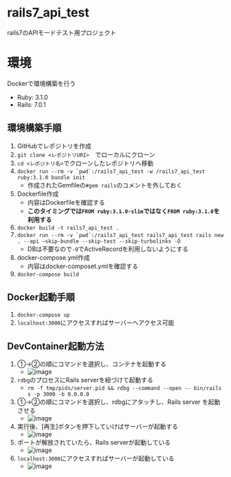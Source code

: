 # rails7_api_test
rails7のAPIモードテスト用プロジェクト

# 環境
Dockerで環境構築を行う
* Ruby: 3.1.0
* Rails: 7.0.1

## 環境構築手順
1. GitHubでレポジトリを作成
2. `git clone <レポジトリURI>`　でローカルにクローン
3. `cd <レポジトリ名>`でクローンしたレポジトリへ移動
4. ```docker run --rm -v `pwd`:/rails7_api_test -w /rails7_api_test ruby:3.1.0 bundle init```
    * 作成されたGemfileの`#gem rails`のコメントを外しておく
5. Dockerfile作成
    * 内容はDockerfileを確認する
    * **このタイミングでは`FROM ruby:3.1.0-slim`ではなく`FROM ruby:3.1.0`を利用する**
6. `docker build -t rails7_api_test .`
7. ```docker run --rm -v `pwd`:/rails7_api_test rails7_api_test rails new . --api –skip-bundle --skip-test --skip-turbolinks -O```
    * DBは不要なので`-O`でActiveRecordを利用しないようにする
8. docker-compose.yml作成
    * 内容はdocker-composet.ymlを確認する
9. `docker-compose build`

## Docker起動手順
1. `docker-compose up`
2. `localhost:3000`にアクセスすればサーバーへアクセス可能

## DevContainer起動方法
1. ①->②の順にコマンドを選択し、コンテナを起動する
    * ![image](https://user-images.githubusercontent.com/16306537/159122332-0e2a92a6-c4ad-4511-8d30-39cd669d4fd9.png)
2. `rdbg`のプロセスにRails serverを紐づけて起動する
    * `rm -f tmp/pids/server.pid && rdbg --command --open -- bin/rails s -p 3000 -b 0.0.0.0`
3. ①->②の順にコマンドを選択し、rdbgにアタッチし、Rails server を起動させる
    * ![image](https://user-images.githubusercontent.com/16306537/159122725-2885951d-bd8c-4bba-a9ad-61709017f595.png)
4. 実行後、[再生]ボタンを押下していけばサーバーが起動する
    * ![image](https://user-images.githubusercontent.com/16306537/159122931-5329d480-8d53-47cd-8846-38e1e9c3c084.png)
5. ポートが解放されていたら、Rails serverが起動している
    * ![image](https://user-images.githubusercontent.com/16306537/159123015-d538852b-c5dc-414f-a5c1-ee385d00e9e3.png)
6. `localhost:3000`にアクセスすればサーバーが起動している
    * ![image](https://user-images.githubusercontent.com/16306537/159123055-4ca0027a-0a58-4b84-9c02-1f08aad5a127.png)
